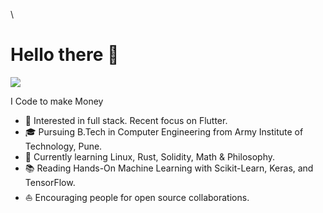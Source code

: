 \
# Hello there 👋

![](https://github.com/halfrost/halfrost/blob/master/icons/header_1.png)

I Code to make Money    

* 🧐   Interested in full stack. Recent focus on Flutter.
* 🎓   Pursuing B.Tech in Computer Engineering from Army Institute of Technology, Pune.
* 🌱   Currently learning Linux, Rust, Solidity, Math & Philosophy.
* 📚   Reading Hands-On Machine Learning with Scikit-Learn, Keras, and TensorFlow.
* ⛵   Encouraging people for open source collaborations.






